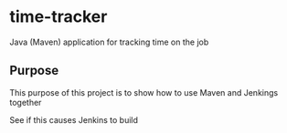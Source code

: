 # time-tracker
Java (Maven) application for tracking time on the job

## Purpose
This purpose of this project is to show how to use Maven and Jenkings together

See if this causes Jenkins to build
